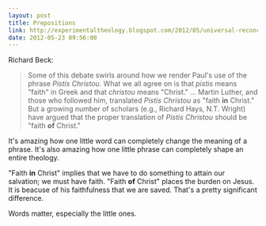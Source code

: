 ```yaml
---
layout: post
title: Prepositions
link: http://experimentaltheology.blogspot.com/2012/05/universal-reconciliation-and-new.html
date: 2012-05-23 09:56:00
---
```


Richard Beck:
> Some of this debate swirls around how we render Paul's use of the
> phrase *Pistis Christou*. What we all agree on is that *pistis* means
> "faith" in Greek and that *christou* means "Christ." ... Martin
> Luther, and those who followed him, translated *Pistis Christou* as
> "faith **in** Christ." But a growing number of scholars (e.g., Richard
> Hays, N.T. Wright) have argued that the proper translation of *Pistis
> Christou* should be "faith **of** Christ."

It's amazing how one little word can completely change the meaning of a
phrase. It's also amazing how one little phrase can completely shape an
entire theology.

"Faith **in** Christ" implies that we have to do something to attain our
salvation; we must have faith. "Faith **of** Christ" places the burden
on Jesus. It is beacuse of his faithfulness that we are saved. That's a
pretty significant difference.

Words matter, especially the little ones.
